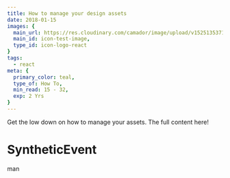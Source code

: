 ```yaml
---
title: How to manage your design assets
date: 2018-01-15
images: {
  main_url: https://res.cloudinary.com/camador/image/upload/v1525135371/webfolio/deslog-2018-4-8.jpg,
  main_id: icon-test-image,
  type_id: icon-logo-react
}
tags:
  - react
meta: {
  primary_color: teal,
  type_of: How To,
  min_read: 15 - 32,
  exp: 2 Yrs
}
---
```

Get the low down on how to manage your assets. The full content here!

# SyntheticEvent

man
